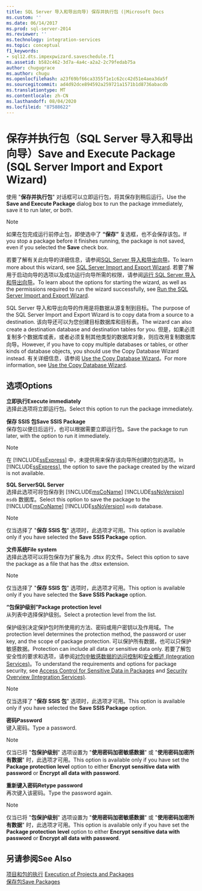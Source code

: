 ```yaml
---
title: SQL Server 导入和导出向导) 保存并执行包 (|Microsoft Docs
ms.custom: ''
ms.date: 06/14/2017
ms.prod: sql-server-2014
ms.reviewer: ''
ms.technology: integration-services
ms.topic: conceptual
f1_keywords:
- sql12.dts.impexpwizard.saveschedule.f1
ms.assetid: b582c462-3d7a-4a4c-a2a2-2c79fedab75a
author: chugugrace
ms.author: chugu
ms.openlocfilehash: a23f69bf66ca3355f1e1c62cc42d51e4aea3da5f
ms.sourcegitcommit: ad4d92dce894592a259721a1571b1d8736abacdb
ms.translationtype: MT
ms.contentlocale: zh-CN
ms.lasthandoff: 08/04/2020
ms.locfileid: "87588622"
---
```

# <a name="save-and-execute-package-sql-server-import-and-export-wizard"></a><span data-ttu-id="a1e1c-102">保存并执行包（SQL Server 导入和导出向导）</span><span class="sxs-lookup"><span data-stu-id="a1e1c-102">Save and Execute Package (SQL Server Import and Export Wizard)</span></span>
  <span data-ttu-id="a1e1c-103">使用 "**保存并执行包**" 对话框可以立即运行包，将其保存到稍后运行。</span><span class="sxs-lookup"><span data-stu-id="a1e1c-103">Use the **Save and Execute Package** dialog box to run the package immediately, save it to run later, or both.</span></span>  
  
> [!NOTE]  
>  <span data-ttu-id="a1e1c-104"> 如果在包完成运行前停止包，即使选中了 **“保存”** 复选框，也不会保存该包。</span><span class="sxs-lookup"><span data-stu-id="a1e1c-104">If you stop a package before it finishes running, the package is not saved, even if you selected the **Save** check box.</span></span>  
  
 <span data-ttu-id="a1e1c-105">若要了解有关此向导的详细信息，请参阅[SQL Server 导入和导出向导](import-and-export-data-with-the-sql-server-import-and-export-wizard.md)。</span><span class="sxs-lookup"><span data-stu-id="a1e1c-105">To learn more about this wizard, see [SQL Server Import and Export Wizard](import-and-export-data-with-the-sql-server-import-and-export-wizard.md).</span></span> <span data-ttu-id="a1e1c-106">若要了解用于启动向导的选项以及成功运行向导所需的权限，请参阅[运行 SQL Server 导入和导出向导](start-the-sql-server-import-and-export-wizard.md)。</span><span class="sxs-lookup"><span data-stu-id="a1e1c-106">To learn about the options for starting the wizard, as well as the permissions required to run the wizard successfully, see [Run the SQL Server Import and Export Wizard](start-the-sql-server-import-and-export-wizard.md).</span></span>  
  
 <span data-ttu-id="a1e1c-107">SQL Server 导入和导出向导的作用是将数据从源复制到目标。</span><span class="sxs-lookup"><span data-stu-id="a1e1c-107">The purpose of the SQL Server Import and Export Wizard is to copy data from a source to a destination.</span></span> <span data-ttu-id="a1e1c-108">该向导还可以为您创建目标数据库和目标表。</span><span class="sxs-lookup"><span data-stu-id="a1e1c-108">The wizard can also create a destination database and destination tables for you.</span></span> <span data-ttu-id="a1e1c-109">但是，如果必须复制多个数据库或表，或者必须复制其他类型的数据库对象，则应改用复制数据库向导。</span><span class="sxs-lookup"><span data-stu-id="a1e1c-109">However, if you have to copy multiple databases or tables, or other kinds of database objects, you should use the Copy Database Wizard instead.</span></span> <span data-ttu-id="a1e1c-110">有关详细信息，请参阅 [Use the Copy Database Wizard](../../relational-databases/databases/use-the-copy-database-wizard.md)。</span><span class="sxs-lookup"><span data-stu-id="a1e1c-110">For more information, see [Use the Copy Database Wizard](../../relational-databases/databases/use-the-copy-database-wizard.md).</span></span>  
  
## <a name="options"></a><span data-ttu-id="a1e1c-111">选项</span><span class="sxs-lookup"><span data-stu-id="a1e1c-111">Options</span></span>  
 <span data-ttu-id="a1e1c-112">**立即执行**</span><span class="sxs-lookup"><span data-stu-id="a1e1c-112">**Execute immediately**</span></span>  
 <span data-ttu-id="a1e1c-113">选择此选项将立即运行包。</span><span class="sxs-lookup"><span data-stu-id="a1e1c-113">Select this option to run the package immediately.</span></span>  
  
 <span data-ttu-id="a1e1c-114">**保存 SSIS 包**</span><span class="sxs-lookup"><span data-stu-id="a1e1c-114">**Save SSIS Package**</span></span>  
 <span data-ttu-id="a1e1c-115">保存包以便日后运行，也可以根据需要立即运行包。</span><span class="sxs-lookup"><span data-stu-id="a1e1c-115">Save the package to run later, with the option to run it immediately.</span></span>  
  
> [!NOTE]  
>  <span data-ttu-id="a1e1c-116">在 [!INCLUDE[ssExpress](../../includes/ssexpress-md.md)] 中，未提供用来保存该向导所创建的包的选项。</span><span class="sxs-lookup"><span data-stu-id="a1e1c-116">In [!INCLUDE[ssExpress](../../includes/ssexpress-md.md)], the option to save the package created by the wizard is not available.</span></span>  
  
 <span data-ttu-id="a1e1c-117">**SQL Server**</span><span class="sxs-lookup"><span data-stu-id="a1e1c-117">**SQL Server**</span></span>  
 <span data-ttu-id="a1e1c-118">选择此选项可将包保存到 [!INCLUDE[msCoName](../../includes/msconame-md.md)] [!INCLUDE[ssNoVersion](../../includes/ssnoversion-md.md)] `msdb` 数据库。</span><span class="sxs-lookup"><span data-stu-id="a1e1c-118">Select this option to save the package to the [!INCLUDE[msCoName](../../includes/msconame-md.md)] [!INCLUDE[ssNoVersion](../../includes/ssnoversion-md.md)] `msdb` database.</span></span>  
  
> [!NOTE]  
>  <span data-ttu-id="a1e1c-119">仅当选择了 "**保存 SSIS 包**" 选项时，此选项才可用。</span><span class="sxs-lookup"><span data-stu-id="a1e1c-119">This option is available only if you have selected the **Save SSIS Package** option.</span></span>  
  
 <span data-ttu-id="a1e1c-120">**文件系统**</span><span class="sxs-lookup"><span data-stu-id="a1e1c-120">**File system**</span></span>  
 <span data-ttu-id="a1e1c-121">选择此选项可以将包保存为扩展名为 .dtsx 的文件。</span><span class="sxs-lookup"><span data-stu-id="a1e1c-121">Select this option to save the package as a file that has the .dtsx extension.</span></span>  
  
> [!NOTE]  
>  <span data-ttu-id="a1e1c-122">仅当选择了 "**保存 SSIS 包**" 选项时，此选项才可用。</span><span class="sxs-lookup"><span data-stu-id="a1e1c-122">This option is available only if you have selected the **Save SSIS Package** option.</span></span>  
  
 <span data-ttu-id="a1e1c-123">**“包保护级别”**</span><span class="sxs-lookup"><span data-stu-id="a1e1c-123">**Package protection level**</span></span>  
 <span data-ttu-id="a1e1c-124">从列表中选择保护级别。</span><span class="sxs-lookup"><span data-stu-id="a1e1c-124">Select a protection level from the list.</span></span>  
  
 <span data-ttu-id="a1e1c-125">保护级别决定保护包时所使用的方法、密码或用户密钥以及作用域。</span><span class="sxs-lookup"><span data-stu-id="a1e1c-125">The protection level determines the protection method, the password or user key, and the scope of package protection.</span></span> <span data-ttu-id="a1e1c-126">可以保护所有数据，也可以只保护敏感数据。</span><span class="sxs-lookup"><span data-stu-id="a1e1c-126">Protection can include all data or sensitive data only.</span></span> <span data-ttu-id="a1e1c-127">若要了解包安全性的要求和选项，请参阅[对包中敏感数据的访问控制](../security/access-control-for-sensitive-data-in-packages.md)和[安全概述 &#40;Integration Services&#41;](../security/security-overview-integration-services.md)。</span><span class="sxs-lookup"><span data-stu-id="a1e1c-127">To understand the requirements and options for package security, see [Access Control for Sensitive Data in Packages](../security/access-control-for-sensitive-data-in-packages.md) and [Security Overview &#40;Integration Services&#41;](../security/security-overview-integration-services.md).</span></span>  
  
> [!NOTE]  
>  <span data-ttu-id="a1e1c-128">仅当选择了 "**保存 SSIS 包**" 选项时，此选项才可用。</span><span class="sxs-lookup"><span data-stu-id="a1e1c-128">This option is available only if you have selected the **Save SSIS Package** option.</span></span>  
  
 <span data-ttu-id="a1e1c-129">**密码**</span><span class="sxs-lookup"><span data-stu-id="a1e1c-129">**Password**</span></span>  
 <span data-ttu-id="a1e1c-130">键入密码。</span><span class="sxs-lookup"><span data-stu-id="a1e1c-130">Type a password.</span></span>  
  
> [!NOTE]  
>  <span data-ttu-id="a1e1c-131">仅当已将 "**包保护级别**" 选项设置为 "**使用密码加密敏感数据**" 或 "**使用密码加密所有数据**" 时，此选项才可用。</span><span class="sxs-lookup"><span data-stu-id="a1e1c-131">This option is available only if you have set the **Package protection level** option to either **Encrypt sensitive data with password** or **Encrypt all data with password**.</span></span>  
  
 <span data-ttu-id="a1e1c-132">**重新键入密码**</span><span class="sxs-lookup"><span data-stu-id="a1e1c-132">**Retype password**</span></span>  
 <span data-ttu-id="a1e1c-133">再次键入该密码。</span><span class="sxs-lookup"><span data-stu-id="a1e1c-133">Type the password again.</span></span>  
  
> [!NOTE]  
>  <span data-ttu-id="a1e1c-134">仅当已将 "**包保护级别**" 选项设置为 "**使用密码加密敏感数据**" 或 "**使用密码加密所有数据**" 时，此选项才可用。</span><span class="sxs-lookup"><span data-stu-id="a1e1c-134">This option is available only if you have set the **Package protection level** option to either **Encrypt sensitive data with password** or **Encrypt all data with password**.</span></span>  
  
## <a name="see-also"></a><span data-ttu-id="a1e1c-135">另请参阅</span><span class="sxs-lookup"><span data-stu-id="a1e1c-135">See Also</span></span>  
 <span data-ttu-id="a1e1c-136">[项目和包的执行](../packages/run-integration-services-ssis-packages.md) </span><span class="sxs-lookup"><span data-stu-id="a1e1c-136">[Execution of Projects and Packages](../packages/run-integration-services-ssis-packages.md) </span></span>  
 [<span data-ttu-id="a1e1c-137">保存包</span><span class="sxs-lookup"><span data-stu-id="a1e1c-137">Save Packages</span></span>](../save-packages.md)  
  
  
